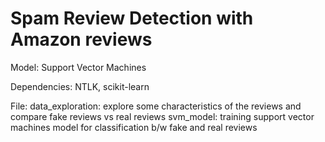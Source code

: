 # Spam Review Detection with Amazon reviews

Model: Support Vector Machines

Dependencies: NTLK, scikit-learn

File:
   data_exploration: explore some characteristics of the reviews and compare fake reviews vs real reviews
   svm_model: training support vector machines model for classification b/w fake and real reviews
